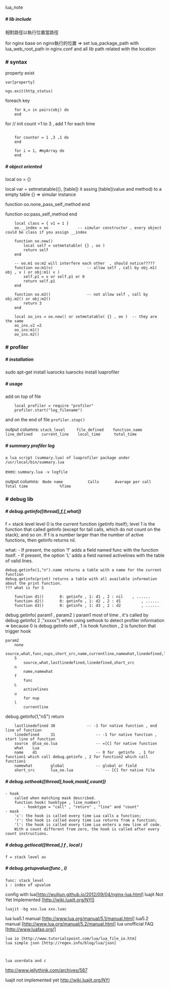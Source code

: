 lua_note

##### # lib include
相對路徑以執行位置當路徑

for nginx
base on nginx執行的位置
=> set lua_package_path  with lua_web_root_path in nginx.conf
and all lib path related with the location


### # syntax

property exist

`var[property]`

`ngx.exit(http_status)`


foreach key
```
	for k,v in pairs(obj) do
	end
```

for  	// init count =1 to 3  , add 1 for each time
```

	for counter = 1 ,3 ,1 do
	end

	for i = 1, #myArray do
	end
```




##### # object oriented
local oo = {}

local var = setmetatable({}, [table])
	it assing [table](value and method) to a empty table {}
	=> simular instance

function oo.none_pass_self_method
end

function oo:pass_self_method
end


```
	local class = { v1 = 1 }
	oo.__index = oo 			-- simular constructor , every object could be class if you assign __index

	function oo.new()
		local self = setmetatable( {} , oo )
		return self
	end

	-- oo.m1 oo:m2 will interfere each other  , should notice?????
	function oo:m1(v)				-- allow self , call by obj.m1( obj , v ) or obj:m1( v )
		self.p1 = v or self.p1 or 0
		return self.p1
	end

	function oo.m2()				-- not allow self , call by obj.m2() or obj:m2()
		return 3
	end

	local oo_ins = oo.new() or setmetatable( {} , oo )  -- they are the same
	oo_ins.v2 =2
	oo_ins:m1()
	oo_ins.m2()

```






### # profiler

##### # installation
sudo apt-get install luarocks
luarocks install luaprofiler

##### # usage
add on top of file
```
	local profiler = require "profiler"
	profiler.start("log_filename")
```
and on the end of file
`profiler.stop()`

output columns:
	`stack_level     file_defined    function_name   line_defined    current_line    local_time      total_time`


##### # summary profiler log
	a lua script (summary.lua) of luaprofiler package under /usr/local/bin/summary.lua

exec:
	`summary.lua -v logfile`

output columns:
	` Node name           Calls       Average per call        Total time              %Time`





### # debug lib

##### # debug.getinfo([thread],f,[,what])
f = stack level
	level 0 is the current function (getinfo itself); level 1 is the function that called getinfo (except for tail calls, which do not count on the stack); and so on. If f is a number larger than the number of active functions, then getinfo returns nil.

what:
	- If present, the option 'f' adds a field named func with the function itself.
	- If present, the option 'L' adds a field named activelines with the table of valid lines.

	debug.getinfo(1,"n").name returns a table with a name for the current function
	debug.getinfo(print) returns a table with all available information about the print function.
	??? what is for S

```
	function d1() 		0: getinfo , 1: d1 , 2 : nil 	, ......
	function d2()		0: getinfo , 1: d2 , 2 : d1 		, ......
	function d3()		0: getinfo , 1: d3 , 2 : d2 		, ......
```

debug.getinfo( param1 , param2 )
	param1
		most of time , it's called by debug.getinfo(    2     ,"xxxxx")  when using sethook to detect profiler information
		=> because 0 is debug.getinfo self  ,  1 is hook function  , 2 is function that trigger hook

	param2
		none
			source,what,func,nups,short_src,name,currentline,namewhat,linedefined,lastlinedefined
		S
			source,what,lastlinedefined,linedefined,short_src
		n
			name,namewhat
		f
			func
		L
			activelines
		u
			for nup
		l
			currentline

debug.getinfo(1,"nS")	return
```
	lastlinedefined 38				-- -1 for native function , end line of function
	linedefined     31 					-- -1 for native function , start line of function
	source  @lua_oo.lua 				-- =[C] for native function
	what    Lua
	name    d1							-- 0 for  getinfo  , 1 for function1 which call debug.getinfo , 2 for function2 which call function1
	namewhat        global				-- global or field
	short_src       lua_oo.lua  			-- [C] for native file
```

##### # debug.sethook([thread],hook,mask[,count])
	- hook
		called when matching mask described.
		function hook( hooktype , line_number)
			- hooktype = "call" , "return" , "line" and "count"
	- mask
		'c': the hook is called every time Lua calls a function;
		'r': the hook is called every time Lua returns from a function;
		'l': the hook is called every time Lua enters a new line of code.
		With a count different from zero, the hook is called after every count instructions.



##### # debug.getlocal([thread,] f , local )
	f = stack level as


##### # debug.getupvalue(func , i)
	func: stack_level
	i : index of upvalue







config with lua[http://wulijun.github.io/2012/09/04/nginx-lua.html]
luajit
	Not Yet Implemented [http://wiki.luajit.org/NYI]

	luajit -bg xxx.lua xxx.luac

lua
	lua5.1 manual [http://www.lua.org/manual/5.1/manual.html]
	lua5.2 manual [http://www.lua.org/manual/5.2/manual.html]
	lua unofficial FAQ [http://www.luafaq.org/]

	lua io [http://www.tutorialspoint.com/lua/lua_file_io.htm]
	lua simple json [http://regex.info/blog/lua/json]



	lua userdata and c
http://www.jellythink.com/archives/587

luajit not implemented yet
http://wiki.luajit.org/NYI




